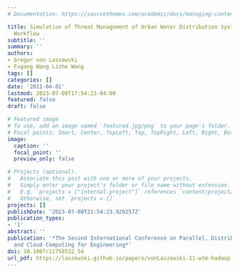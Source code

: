 ```yaml
---
# Documentation: https://sourcethemes.com/academic/docs/managing-content/

title: Simulation of Threat Management of Urban Water Distribution Systems with Grid
  Workflow
subtitle: ''
summary: ''
authors:
- Gregor von Laszewski
- Fugang Wang Lizhe Wang
tags: []
categories: []
date: '2011-04-01'
lastmod: 2023-07-08T17:54:23-04:00
featured: false
draft: false

# Featured image
# To use, add an image named `featured.jpg/png` to your page's folder.
# Focal points: Smart, Center, TopLeft, Top, TopRight, Left, Right, BottomLeft, Bottom, BottomRight.
image:
  caption: ''
  focal_point: ''
  preview_only: false

# Projects (optional).
#   Associate this post with one or more of your projects.
#   Simply enter your project's folder or file name without extension.
#   E.g. `projects = ["internal-project"]` references `content/project/deep-learning/index.md`.
#   Otherwise, set `projects = []`.
projects: []
publishDate: '2023-07-08T21:54:23.920257Z'
publication_types:
- '1'
abstract: ''
publication: '*The Second International Conference on Parallel, Distributed, Grid
  and Cloud Computing for Engineering*'
doi: 10.1007/11758532_54
url_pdf: https://laszewski.github.io/papers/vonLaszewski-11-wtm-hadoop.pdf
---
```

